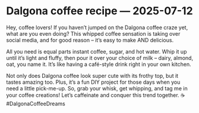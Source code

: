 # Dalgona coffee recipe — 2025-07-12

Hey, coffee lovers! If you haven’t jumped on the Dalgona coffee craze yet, what are you even doing? This whipped coffee sensation is taking over social media, and for good reason – it’s easy to make AND delicious.

All you need is equal parts instant coffee, sugar, and hot water. Whip it up until it’s light and fluffy, then pour it over your choice of milk – dairy, almond, oat, you name it. It’s like having a café-style drink right in your own kitchen.

Not only does Dalgona coffee look super cute with its frothy top, but it tastes amazing too. Plus, it’s a fun DIY project for those days when you need a little pick-me-up. So, grab your whisk, get whipping, and tag me in your coffee creations! Let’s caffeinate and conquer this trend together. ☕️ #DalgonaCoffeeDreams